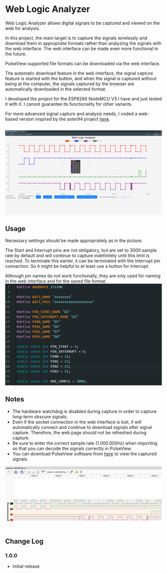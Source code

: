 # Web Logic Analyzer

Web Logic Analyzer allows digital signals to be captured and viewed on the web for analysis.

In this project, the main target is to capture the signals wirelessly and download them in appropriate formats rather than analyzing the signals with the web interface. The web interface can be made even more functional in the future.

PulseView supported file formats can be downloaded via the web interface.

The automatic download feature in the web interface, the signal capture feature is started with the button, and when the signal is captured without being at the computer, the signals captured by the browser are automatically downloaded in the selected format.

I developed the project for the ESP8266 NodeMCU V3 I have and just tested it with it. I cannot guarantee its functionality for other variants.

For more advanced signal capture and analysis needs, I coded a web-based version inspired by the aster94 project [here](https://github.com/aster94/logic-analyzer).

![Web Logic Analyzer](images/1.png)


## Usage

Necessary settings should be made appropriately as in the picture.

The Start and Interrupt pins are not obligatory, but are set to 3000 sample rate by default and will continue to capture indefinitely until this limit is reached. To terminate this earlier, it can be terminated with the Interrupt pin connection. So it might be helpful to at least use a button for Interrupt.

Although pin names do not work functionally, they are only used for naming in the web interface and for the saved file format.
![Settings](images/2.png)

## Notes
- The hardware watchdog is disabled during capture in order to capture long-term obscure signals.
- Even if the socket connection in the web interface is lost, it will automatically connect and continue to download signals after signal capture. Therefore, the web page should not be refreshed during capture.
- Be sure to enter the correct sample rate (1.000.000hz) when importing so that you can decode the signals correctly in PulseView.
- You can download PulseView software from [here](https://sigrok.org/wiki/Downloads) to view the captured signals.

![PulseView](images/3.png)

## Change Log

### 1.0.0

- Initial release
